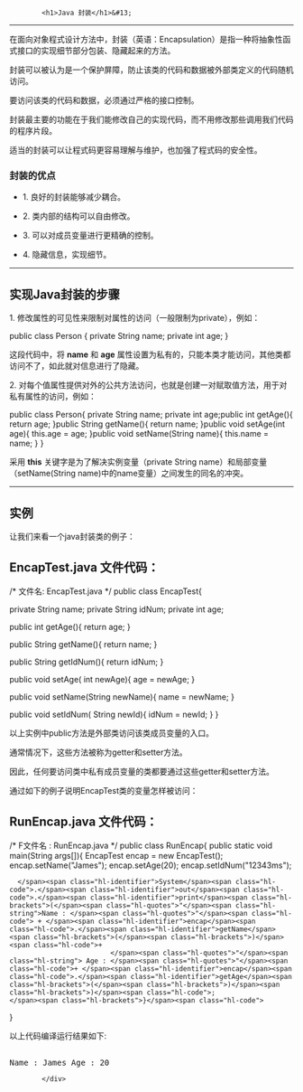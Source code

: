 <!DOCTYPE html>
<html lang="zh-CN">
<head>
<meta charset="UTF-8">
<title>Java 封装</title>
</head>
<body>
<div class="article-intro" id="content">
			
			<h1>Java 封装</h1>&#13;
<hr/>&#13;
&#13;
<p>在面向对象程式设计方法中，封装（英语：Encapsulation）是指一种将抽象性函式接口的实现细节部分包装、隐藏起来的方法。&#13;
</p>&#13;
<p>封装可以被认为是一个保护屏障，防止该类的代码和数据被外部类定义的代码随机访问。</p><p>&#13;
要访问该类的代码和数据，必须通过严格的接口控制。</p><p>&#13;
封装最主要的功能在于我们能修改自己的实现代码，而不用修改那些调用我们代码的程序片段。</p><p>&#13;
适当的封装可以让程式码更容易理解与维护，也加强了程式码的安全性。</p>&#13;
<h3>封装的优点</h3>&#13;
<ul>&#13;
&#13;
<li><p>&#13;
1. 良好的封装能够减少耦合。</p></li><li><p>&#13;
2. 类内部的结构可以自由修改。</p></li><li><p>&#13;
3. 可以对成员变量进行更精确的控制。</p></li><li><p>&#13;
4. 隐藏信息，实现细节。</p></li></ul>&#13;
&#13;
&#13;
<hr/>&#13;
<h2>实现Java封装的步骤</h2>&#13;
<p>1. 修改属性的可见性来限制对属性的访问（一般限制为private），例如：</p>&#13;
<div class="example">&#13;
<div class="example_code">&#13;
<div class="hl-main"><span class="hl-reserved">public</span><span class="hl-code"> </span><span class="hl-reserved">class</span><span class="hl-code"> </span><span class="hl-identifier">Person</span><span class="hl-code"> </span><span class="hl-brackets">{</span><span class="hl-code">
    </span><span class="hl-reserved">private</span><span class="hl-code"> </span><span class="hl-identifier">String</span><span class="hl-code"> </span><span class="hl-identifier">name</span><span class="hl-code">;
    </span><span class="hl-reserved">private</span><span class="hl-code"> </span><span class="hl-types">int</span><span class="hl-code"> </span><span class="hl-identifier">age</span><span class="hl-code">;
</span><span class="hl-brackets">}</span></div>&#13;
</div>&#13;
</div>&#13;
<p>&#13;
这段代码中，将 <strong>name</strong> 和 <strong>age</strong> 属性设置为私有的，只能本类才能访问，其他类都访问不了，如此就对信息进行了隐藏。&#13;
</p><p>2. 对每个值属性提供对外的公共方法访问，也就是创建一对赋取值方法，用于对私有属性的访问，例如：</p>&#13;
<div class="example">&#13;
<div class="example_code">&#13;
<div class="hl-main"><span class="hl-reserved">public</span><span class="hl-code"> </span><span class="hl-reserved">class</span><span class="hl-code"> </span><span class="hl-identifier">Person</span><span class="hl-brackets">{</span><span class="hl-code">
    </span><span class="hl-reserved">private</span><span class="hl-code"> </span><span class="hl-identifier">String</span><span class="hl-code"> </span><span class="hl-identifier">name</span><span class="hl-code">;
    </span><span class="hl-reserved">private</span><span class="hl-code"> </span><span class="hl-types">int</span><span class="hl-code"> </span><span class="hl-identifier">age</span><span class="hl-code">;
​
    </span><span class="hl-reserved">public</span><span class="hl-code"> </span><span class="hl-types">int</span><span class="hl-code"> </span><span class="hl-identifier">getAge</span><span class="hl-brackets">(</span><span class="hl-brackets">)</span><span class="hl-brackets">{</span><span class="hl-code">
      </span><span class="hl-reserved">return</span><span class="hl-code"> </span><span class="hl-identifier">age</span><span class="hl-code">;
    </span><span class="hl-brackets">}</span><span class="hl-code">
​
    </span><span class="hl-reserved">public</span><span class="hl-code"> </span><span class="hl-identifier">String</span><span class="hl-code"> </span><span class="hl-identifier">getName</span><span class="hl-brackets">(</span><span class="hl-brackets">)</span><span class="hl-brackets">{</span><span class="hl-code">
      </span><span class="hl-reserved">return</span><span class="hl-code"> </span><span class="hl-identifier">name</span><span class="hl-code">;
    </span><span class="hl-brackets">}</span><span class="hl-code">
​
    </span><span class="hl-reserved">public</span><span class="hl-code"> </span><span class="hl-types">void</span><span class="hl-code"> </span><span class="hl-identifier">setAge</span><span class="hl-brackets">(</span><span class="hl-types">int</span><span class="hl-code"> </span><span class="hl-identifier">age</span><span class="hl-brackets">)</span><span class="hl-brackets">{</span><span class="hl-code">
      </span><span class="hl-reserved">this</span><span class="hl-code">.</span><span class="hl-identifier">age</span><span class="hl-code"> = </span><span class="hl-identifier">age</span><span class="hl-code">;
    </span><span class="hl-brackets">}</span><span class="hl-code">
​
    </span><span class="hl-reserved">public</span><span class="hl-code"> </span><span class="hl-types">void</span><span class="hl-code"> </span><span class="hl-identifier">setName</span><span class="hl-brackets">(</span><span class="hl-identifier">String</span><span class="hl-code"> </span><span class="hl-identifier">name</span><span class="hl-brackets">)</span><span class="hl-brackets">{</span><span class="hl-code">
      </span><span class="hl-reserved">this</span><span class="hl-code">.</span><span class="hl-identifier">name</span><span class="hl-code"> = </span><span class="hl-identifier">name</span><span class="hl-code">;
    </span><span class="hl-brackets">}</span><span class="hl-code">
</span><span class="hl-brackets">}</span></div>&#13;
</div>&#13;
</div>&#13;
<p>采用 <strong>this</strong> 关键字是为了解决实例变量（private String name）和局部变量（setName(String name)中的name变量）之间发生的同名的冲突。</p>&#13;
<hr/>&#13;
<h2>实例</h2>&#13;
<p>让我们来看一个java封装类的例子：</p>&#13;
<div class="example">&#13;
<h2 class="example">EncapTest.java 文件代码：</h2>&#13;
<div class="example_code">&#13;
<div class="hl-main"><span class="hl-comment">/*</span><span class="hl-comment"> 文件名: EncapTest.java </span><span class="hl-comment">*/</span><span class="hl-code">
</span><span class="hl-reserved">public</span><span class="hl-code"> </span><span class="hl-reserved">class</span><span class="hl-code"> </span><span class="hl-identifier">EncapTest</span><span class="hl-brackets">{</span><span class="hl-code">
 
   </span><span class="hl-reserved">private</span><span class="hl-code"> </span><span class="hl-identifier">String</span><span class="hl-code"> </span><span class="hl-identifier">name</span><span class="hl-code">;
   </span><span class="hl-reserved">private</span><span class="hl-code"> </span><span class="hl-identifier">String</span><span class="hl-code"> </span><span class="hl-identifier">idNum</span><span class="hl-code">;
   </span><span class="hl-reserved">private</span><span class="hl-code"> </span><span class="hl-types">int</span><span class="hl-code"> </span><span class="hl-identifier">age</span><span class="hl-code">;
 
   </span><span class="hl-reserved">public</span><span class="hl-code"> </span><span class="hl-types">int</span><span class="hl-code"> </span><span class="hl-identifier">getAge</span><span class="hl-brackets">(</span><span class="hl-brackets">)</span><span class="hl-brackets">{</span><span class="hl-code">
      </span><span class="hl-reserved">return</span><span class="hl-code"> </span><span class="hl-identifier">age</span><span class="hl-code">;
   </span><span class="hl-brackets">}</span><span class="hl-code">
 
   </span><span class="hl-reserved">public</span><span class="hl-code"> </span><span class="hl-identifier">String</span><span class="hl-code"> </span><span class="hl-identifier">getName</span><span class="hl-brackets">(</span><span class="hl-brackets">)</span><span class="hl-brackets">{</span><span class="hl-code">
      </span><span class="hl-reserved">return</span><span class="hl-code"> </span><span class="hl-identifier">name</span><span class="hl-code">;
   </span><span class="hl-brackets">}</span><span class="hl-code">
 
   </span><span class="hl-reserved">public</span><span class="hl-code"> </span><span class="hl-identifier">String</span><span class="hl-code"> </span><span class="hl-identifier">getIdNum</span><span class="hl-brackets">(</span><span class="hl-brackets">)</span><span class="hl-brackets">{</span><span class="hl-code">
      </span><span class="hl-reserved">return</span><span class="hl-code"> </span><span class="hl-identifier">idNum</span><span class="hl-code">;
   </span><span class="hl-brackets">}</span><span class="hl-code">
 
   </span><span class="hl-reserved">public</span><span class="hl-code"> </span><span class="hl-types">void</span><span class="hl-code"> </span><span class="hl-identifier">setAge</span><span class="hl-brackets">(</span><span class="hl-code"> </span><span class="hl-types">int</span><span class="hl-code"> </span><span class="hl-identifier">newAge</span><span class="hl-brackets">)</span><span class="hl-brackets">{</span><span class="hl-code">
      </span><span class="hl-identifier">age</span><span class="hl-code"> = </span><span class="hl-identifier">newAge</span><span class="hl-code">;
   </span><span class="hl-brackets">}</span><span class="hl-code">
 
   </span><span class="hl-reserved">public</span><span class="hl-code"> </span><span class="hl-types">void</span><span class="hl-code"> </span><span class="hl-identifier">setName</span><span class="hl-brackets">(</span><span class="hl-identifier">String</span><span class="hl-code"> </span><span class="hl-identifier">newName</span><span class="hl-brackets">)</span><span class="hl-brackets">{</span><span class="hl-code">
      </span><span class="hl-identifier">name</span><span class="hl-code"> = </span><span class="hl-identifier">newName</span><span class="hl-code">;
   </span><span class="hl-brackets">}</span><span class="hl-code">
 
   </span><span class="hl-reserved">public</span><span class="hl-code"> </span><span class="hl-types">void</span><span class="hl-code"> </span><span class="hl-identifier">setIdNum</span><span class="hl-brackets">(</span><span class="hl-code"> </span><span class="hl-identifier">String</span><span class="hl-code"> </span><span class="hl-identifier">newId</span><span class="hl-brackets">)</span><span class="hl-brackets">{</span><span class="hl-code">
      </span><span class="hl-identifier">idNum</span><span class="hl-code"> = </span><span class="hl-identifier">newId</span><span class="hl-code">;
   </span><span class="hl-brackets">}</span><span class="hl-code">
</span><span class="hl-brackets">}</span></div>&#13;
</div>&#13;
</div>&#13;
<p>以上实例中public方法是外部类访问该类成员变量的入口。</p><p>&#13;
通常情况下，这些方法被称为getter和setter方法。</p><p>&#13;
因此，任何要访问类中私有成员变量的类都要通过这些getter和setter方法。</p><p>&#13;
通过如下的例子说明EncapTest类的变量怎样被访问：</p>&#13;
<div class="example">&#13;
<h2 class="example">RunEncap.java 文件代码：</h2>&#13;
<div class="example_code">&#13;
<div class="hl-main"><span class="hl-comment">/*</span><span class="hl-comment"> F文件名 : RunEncap.java </span><span class="hl-comment">*/</span><span class="hl-code">
</span><span class="hl-reserved">public</span><span class="hl-code"> </span><span class="hl-reserved">class</span><span class="hl-code"> </span><span class="hl-identifier">RunEncap</span><span class="hl-brackets">{</span><span class="hl-code">
   </span><span class="hl-reserved">public</span><span class="hl-code"> </span><span class="hl-types">static</span><span class="hl-code"> </span><span class="hl-types">void</span><span class="hl-code"> </span><span class="hl-identifier">main</span><span class="hl-brackets">(</span><span class="hl-identifier">String</span><span class="hl-code"> </span><span class="hl-identifier">args</span><span class="hl-brackets">[</span><span class="hl-brackets">]</span><span class="hl-brackets">)</span><span class="hl-brackets">{</span><span class="hl-code">
      </span><span class="hl-identifier">EncapTest</span><span class="hl-code"> </span><span class="hl-identifier">encap</span><span class="hl-code"> = </span><span class="hl-reserved">new</span><span class="hl-code"> </span><span class="hl-identifier">EncapTest</span><span class="hl-brackets">(</span><span class="hl-brackets">)</span><span class="hl-code">;
      </span><span class="hl-identifier">encap</span><span class="hl-code">.</span><span class="hl-identifier">setName</span><span class="hl-brackets">(</span><span class="hl-quotes">"</span><span class="hl-string">James</span><span class="hl-quotes">"</span><span class="hl-brackets">)</span><span class="hl-code">;
      </span><span class="hl-identifier">encap</span><span class="hl-code">.</span><span class="hl-identifier">setAge</span><span class="hl-brackets">(</span><span class="hl-number">20</span><span class="hl-brackets">)</span><span class="hl-code">;
      </span><span class="hl-identifier">encap</span><span class="hl-code">.</span><span class="hl-identifier">setIdNum</span><span class="hl-brackets">(</span><span class="hl-quotes">"</span><span class="hl-string">12343ms</span><span class="hl-quotes">"</span><span class="hl-brackets">)</span><span class="hl-code">;
 
      </span><span class="hl-identifier">System</span><span class="hl-code">.</span><span class="hl-identifier">out</span><span class="hl-code">.</span><span class="hl-identifier">print</span><span class="hl-brackets">(</span><span class="hl-quotes">"</span><span class="hl-string">Name : </span><span class="hl-quotes">"</span><span class="hl-code"> + </span><span class="hl-identifier">encap</span><span class="hl-code">.</span><span class="hl-identifier">getName</span><span class="hl-brackets">(</span><span class="hl-brackets">)</span><span class="hl-code">+ 
                             </span><span class="hl-quotes">"</span><span class="hl-string"> Age : </span><span class="hl-quotes">"</span><span class="hl-code">+ </span><span class="hl-identifier">encap</span><span class="hl-code">.</span><span class="hl-identifier">getAge</span><span class="hl-brackets">(</span><span class="hl-brackets">)</span><span class="hl-brackets">)</span><span class="hl-code">;
    </span><span class="hl-brackets">}</span><span class="hl-code">
</span><span class="hl-brackets">}</span></div>&#13;
</div>&#13;
</div>&#13;
<p>以上代码编译运行结果如下:</p>&#13;
<pre>&#13;
Name : James Age : 20&#13;
</pre>			<!-- 其他扩展 -->
						
			</div>
			
		
</body>
</html>